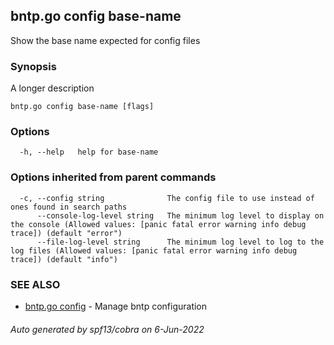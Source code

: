 ## bntp.go config base-name

Show the base name expected for config files

### Synopsis

A longer description

```
bntp.go config base-name [flags]
```

### Options

```
  -h, --help   help for base-name
```

### Options inherited from parent commands

```
  -c, --config string              The config file to use instead of ones found in search paths
      --console-log-level string   The minimum log level to display on the console (Allowed values: [panic fatal error warning info debug trace]) (default "error")
      --file-log-level string      The minimum log level to log to the log files (Allowed values: [panic fatal error warning info debug trace]) (default "info")
```

### SEE ALSO

* [bntp.go config](bntp.go_config.md)	 - Manage bntp configuration

###### Auto generated by spf13/cobra on 6-Jun-2022
